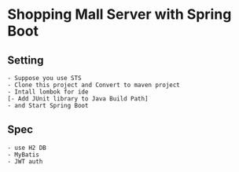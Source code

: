# Shopping Mall Server with Spring Boot

## Setting
	- Suppose you use STS
	- Clone this project and Convert to maven project
	- Intall lombok for ide
	[- Add JUnit library to Java Build Path]
	- and Start Spring Boot

## Spec
	- use H2 DB
	- MyBatis
	- JWT auth